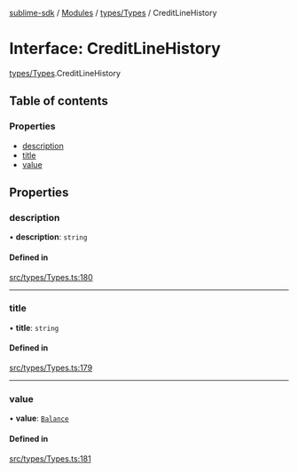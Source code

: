 [sublime-sdk](../README.md) / [Modules](../modules.md) / [types/Types](../modules/types_Types.md) / CreditLineHistory

# Interface: CreditLineHistory

[types/Types](../modules/types_Types.md).CreditLineHistory

## Table of contents

### Properties

- [description](types_Types.CreditLineHistory.md#description)
- [title](types_Types.CreditLineHistory.md#title)
- [value](types_Types.CreditLineHistory.md#value)

## Properties

### description

• **description**: `string`

#### Defined in

[src/types/Types.ts:180](https://github.com/sublime-finance/sublime-sdk/blob/c26eed8/src/types/Types.ts#L180)

___

### title

• **title**: `string`

#### Defined in

[src/types/Types.ts:179](https://github.com/sublime-finance/sublime-sdk/blob/c26eed8/src/types/Types.ts#L179)

___

### value

• **value**: [`Balance`](types_Types.Balance.md)

#### Defined in

[src/types/Types.ts:181](https://github.com/sublime-finance/sublime-sdk/blob/c26eed8/src/types/Types.ts#L181)

